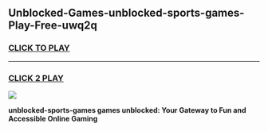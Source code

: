 
## Unblocked-Games-unblocked-sports-games-Play-Free-uwq2q
<h3>
<a href="https://premium76.site?title=unblocked-sports-games&ref=10A">CLICK TO PLAY</a></h3>
<hr>

<h3>
<a href="https://premium76.site?title=unblocked-sports-games&ref=10A">CLICK 2 PLAY</a>
  
</h3>

<a href="https://premium76.site?title=unblocked-sports-games&ref=10A"><img src="https://clearcache.store/games.png"></a>


**unblocked-sports-games games unblocked: Your Gateway to Fun and Accessible Online Gaming**
